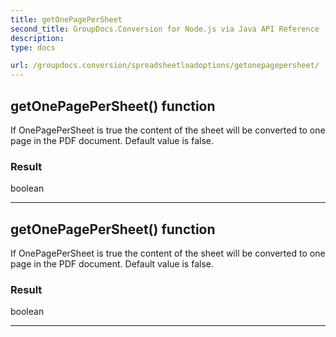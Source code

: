 ```yaml
---
title: getOnePagePerSheet
second_title: GroupDocs.Conversion for Node.js via Java API Reference
description: 
type: docs

url: /groupdocs.conversion/spreadsheetloadoptions/getonepagepersheet/
---
```


## getOnePagePerSheet()  function

 If OnePagePerSheet is true the content of the sheet will be converted to one page in the PDF document. Default value is false.
 

### Result
boolean


---


## getOnePagePerSheet()  function

 If OnePagePerSheet is true the content of the sheet will be converted to one page in the PDF document. Default value is false.
 

### Result
boolean


---


